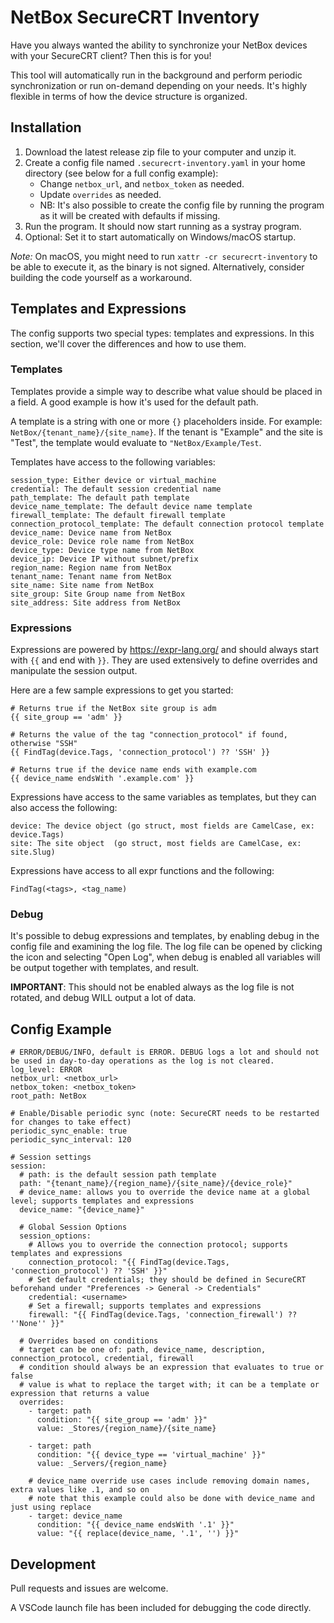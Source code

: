 # NetBox SecureCRT Inventory

Have you always wanted the ability to synchronize your NetBox devices with your SecureCRT client? Then this is for you!

This tool will automatically run in the background and perform periodic synchronization or run on-demand depending on your needs. It's highly flexible in terms of how the device structure is organized.

## Installation

1. Download the latest release zip file to your computer and unzip it.
2. Create a config file named `.securecrt-inventory.yaml` in your home directory (see below for a full config example):
   - Change `netbox_url`, and `netbox_token` as needed.
   - Update `overrides` as needed.
   - NB: It's also possible to create the config file by running the program as it will be created with defaults if missing.
3. Run the program. It should now start running as a systray program.
4. Optional: Set it to start automatically on Windows/macOS startup.

*Note:* On macOS, you might need to run `xattr -cr securecrt-inventory` to be able to execute it, as the binary is not signed. Alternatively, consider building the code yourself as a workaround.

## Templates and Expressions

The config supports two special types: templates and expressions. In this section, we'll cover the differences and how to use them.

### Templates

Templates provide a simple way to describe what value should be placed in a field. A good example is how it's used for the default path.

A template is a string with one or more `{}` placeholders inside. For example: `NetBox/{tenant_name}/{site_name}`.
If the tenant is "Example" and the site is "Test", the template would evaluate to `"NetBox/Example/Test`.

Templates have access to the following variables:
```
session_type: Either device or virtual_machine
credential: The default session credential name
path_template: The default path template
device_name_template: The default device name template
firewall_template: The default firewall template
connection_protocol_template: The default connection protocol template
device_name: Device name from NetBox
device_role: Device role name from NetBox
device_type: Device type name from NetBox
device_ip: Device IP without subnet/prefix
region_name: Region name from NetBox
tenant_name: Tenant name from NetBox
site_name: Site name from NetBox
site_group: Site Group name from NetBox
site_address: Site address from NetBox
```

### Expressions

Expressions are powered by https://expr-lang.org/ and should always start with `{{` and end with `}}`. They are used extensively to define overrides and manipulate the session output.

Here are a few sample expressions to get you started:
```
# Returns true if the NetBox site group is adm
{{ site_group == 'adm' }}

# Returns the value of the tag "connection_protocol" if found, otherwise "SSH"
{{ FindTag(device.Tags, 'connection_protocol') ?? 'SSH' }}

# Returns true if the device name ends with example.com
{{ device_name endsWith '.example.com' }}
```

Expressions have access to the same variables as templates, but they can also access the following:
```
device: The device object (go struct, most fields are CamelCase, ex: device.Tags)
site: The site object  (go struct, most fields are CamelCase, ex: site.Slug)
```

Expressions have access to all expr functions and the following:
```
FindTag(<tags>, <tag_name)
```

### Debug
It's possible to debug expressions and templates, by enabling debug in the config file and examining the log file. The log file can be opened by clicking the icon and selecting "Open Log", when debug is enabled all variables will be output together with templates, and result.

**IMPORTANT**: This should not be enabled always as the log file is not rotated, and debug WILL output a lot of data.

## Config Example

```
# ERROR/DEBUG/INFO, default is ERROR. DEBUG logs a lot and should not be used in day-to-day operations as the log is not cleared.
log_level: ERROR 
netbox_url: <netbox_url>
netbox_token: <netbox_token>
root_path: NetBox

# Enable/Disable periodic sync (note: SecureCRT needs to be restarted for changes to take effect)
periodic_sync_enable: true
periodic_sync_interval: 120

# Session settings
session:
  # path: is the default session path template
  path: "{tenant_name}/{region_name}/{site_name}/{device_role}"
  # device_name: allows you to override the device name at a global level; supports templates and expressions
  device_name: "{device_name}"

  # Global Session Options
  session_options:
    # Allows you to override the connection protocol; supports templates and expressions
    connection_protocol: "{{ FindTag(device.Tags, 'connection_protocol') ?? 'SSH' }}"
    # Set default credentials; they should be defined in SecureCRT beforehand under "Preferences -> General -> Credentials"
    credential: <username>
    # Set a firewall; supports templates and expressions
    firewall: "{{ FindTag(device.Tags, 'connection_firewall') ?? ''None'' }}"

  # Overrides based on conditions
  # target can be one of: path, device_name, description, connection_protocol, credential, firewall
  # condition should always be an expression that evaluates to true or false
  # value is what to replace the target with; it can be a template or expression that returns a value
  overrides:
    - target: path
      condition: "{{ site_group == 'adm' }}"
      value: _Stores/{region_name}/{site_name}

    - target: path
      condition: "{{ device_type == 'virtual_machine' }}"
      value: _Servers/{region_name}
    
    # device_name override use cases include removing domain names, extra values like .1, and so on
    # note that this example could also be done with device_name and just using replace
    - target: device_name
      condition: "{{ device_name endsWith '.1' }}"
      value: "{{ replace(device_name, '.1', '') }}"
```

## Development
Pull requests and issues are welcome.

A VSCode launch file has been included for debugging the code directly.
